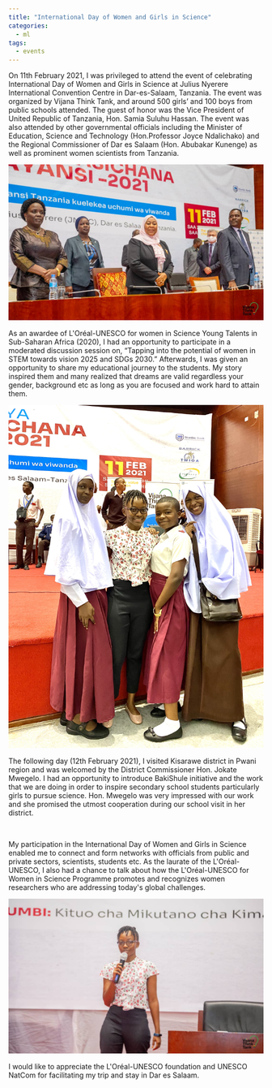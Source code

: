 ```yaml
---
title: "International Day of Women and Girls in Science"
categories:
  - ml
tags:
  - events
---
```

On 11th February 2021, I was privileged to attend the event of celebrating International Day of Women and Girls in Science at Julius Nyerere International Convention Centre in Dar-es-Salaam, Tanzania. The event was organized by Vijana Think Tank, and around 500 girls’ and 100 boys from public schools attended. The guest of honor was the Vice President of United Republic of Tanzania, Hon. Samia Suluhu Hassan.  The event was also attended by other governmental officials including the Minister of Education, Science and Technology (Hon.Professor Joyce Ndalichako) and the Regional Commissioner of Dar es Salaam (Hon. Abubakar Kunenge) as well as prominent women scientists from Tanzania.

<img src="/assets/images/dar1.png" class="align-center" alt="">  

As an awardee of L'Oréal-UNESCO for women in Science Young Talents in Sub-Saharan Africa (2020), I had an opportunity to participate in a moderated discussion session on, “Tapping into the potential of women in STEM towards vision 2025 and SDGs 2030.” Afterwards, I was given an opportunity to share my educational journey to the students. My story inspired them and many realized that dreams are valid regardless your gender, background etc as long as you are focused and work hard to attain them. 

<img src="/assets/images/dar2.jpeg" class="align-center" alt="">  

The following day (12th February 2021), I visited Kisarawe district in Pwani region and was welcomed by the District Commissioner Hon. Jokate Mwegelo. I had an opportunity to introduce BakiShule initiative and the work that we are doing in order to inspire secondary school students particularly girls to pursue science. Hon. Mwegelo was very impressed with our work and she promised the utmost cooperation during our school visit in her district. 

<img src="/assets/images/kisarawe.jpeg" class="align-center" alt=""> 

My participation in the International Day of Women and Girls in Science enabled me to connect and form networks with officials from public and private sectors, scientists, students etc. As the laurate of the L'Oréal-UNESCO, I also had a chance to talk about how the L'Oréal-UNESCO for Women in Science Programme promotes and recognizes women researchers who are addressing today's global challenges. 

<img src="/assets/images/dar3.JPG" class="align-center" alt="">

I would like to appreciate the L'Oréal-UNESCO foundation and UNESCO NatCom for facilitating my trip and stay in Dar es Salaam. 
